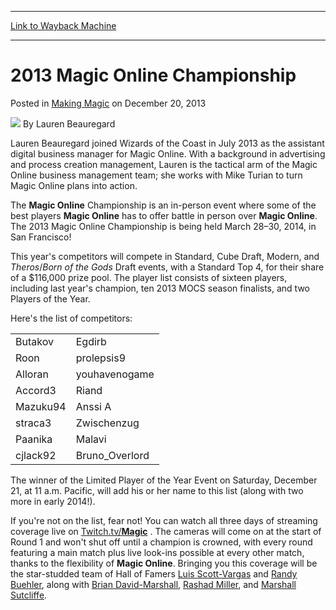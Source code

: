
---
[Link to Wayback Machine](https://web.archive.org/web/20220516213541/https://magic.wizards.com/en/articles/archive/making-magic/2013-magic-online-championship-2013-12-20)

[_metadata_:author]:- "Lauren Beauregard"
[_metadata_:description]:- "The Magic Online Championship is an in-person event where some of the best players Magic Online has to offer battle in person over Magic Online. The 2013 Magic Online Championship is being held March 28–30, 2014, in San Francisco! This year's competitors will compete in Standard, Cube Draft, Modern, and Theros/Born of the Gods Draft events, with a Standard Top 4, for their"
[_metadata_:generator]:- "Drupal 7 (http://drupal.org)"
[_metadata_:node]:- "683131"
[_metadata_:publish_date]:- "2013-12-20"
[_metadata_:source]:- "div-main-content"
[_metadata_:title]:- "2013 Magic Online Championship"
[_metadata_:wayback_capture_timestamp]:- "2022-05-16 21:35:41"
[_metadata_:wayback_raw_url]:- "https://web.archive.org/web/20220516213541id_/https://magic.wizards.com/en/articles/archive/making-magic/2013-magic-online-championship-2013-12-20"
[_metadata_:wayback_url]:- "https://magic.wizards.com/en/articles/archive/making-magic/2013-magic-online-championship-2013-12-20"
---


2013 Magic Online Championship
==============================



 Posted in [Making Magic](/en/articles/columns/making-magic)
 on December 20, 2013 






![](https://media.magic.wizards.com/styles/auth_small/public/images/person/authorpic_laurenbeauregard.jpg)
By Lauren Beauregard




 Lauren Beauregard joined Wizards of the Coast in July 2013 as the assistant digital business manager for Magic Online. With a background in advertising and process creation management, Lauren is the tactical arm of the Magic Online business management team; she works with Mike Turian to turn Magic Online plans into action. 







The **Magic Online** Championship is an in-person event where some of the best players **Magic Online** has to offer battle in person over **Magic Online**. The 2013 Magic Online Championship is being held March 28–30, 2014, in San Francisco!


This year's competitors will compete in Standard, Cube Draft, Modern, and *Theros*/*Born of the Gods* Draft events, with a Standard Top 4, for their share of a $116,000 prize pool. The player list consists of sixteen players, including last year's champion, ten 2013 MOCS season finalists, and two Players of the Year.


Here's the list of competitors:




|  |  |
| --- | --- |
| Butakov | Egdirb |
| Roon | prolepsis9 |
| Alloran | youhavenogame |
| Accord3 | Riand |
| Mazuku94 | Anssi A |
| straca3 | Zwischenzug |
| Paanika | Malavi |
| cjlack92 | Bruno\_Overlord |

The winner of the Limited Player of the Year Event on Saturday, December 21, at 11 a.m. Pacific, will add his or her name to this list (along with two more in early 2014!).


If you're not on the list, fear not! You can watch all three days of streaming coverage live on  [Twitch.tv/**Magic**](/en/events/coverage/pro-tour%E2%80%93amsterdam-standard-qualifier-season-top-8-decklists) . The cameras will come on at the start of Round 1 and won't shut off until a champion is crowned, with every round featuring a main match plus live look-ins possible at every other match, thanks to the flexibility of **Magic Online**. Bringing you this coverage will be the star-studded team of Hall of Famers [Luis Scott-Vargas](http://www.wizards.com/magic/magazine/archive.aspx?author=Luis%20Scott-Vargas) and [Randy Buehler](http://www.wizards.com/magic/magazine/archive.aspx?author=Randy%20Buehler), along with [Brian David-Marshall](http://www.wizards.com/magic/magazine/archive.aspx?author=Brian%20David-Marshall), [Rashad Miller](http://www.wizards.com/Magic/Magazine/Archive.aspx?author=Rashad%20Miller), and [Marshall Sutcliffe](http://www.wizards.com/magic/magazine/archive.aspx?author=Marshall%20Sutcliffe).



 
 






